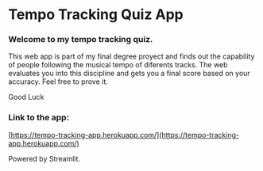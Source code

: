 # Tempo Tracking Quiz App

### Welcome to my tempo tracking quiz. 


This web app is part of my final degree proyect and finds out the capability of people following the musical tempo of diferents tracks.
The web evaluates you into this discipline and gets you a final score based on your accuracy.
Feel free to prove it.


Good Luck

### Link to the app:
[https://tempo-tracking-app.herokuapp.com/](https://tempo-tracking-app.herokuapp.com/)








Powered by Streamlit.

